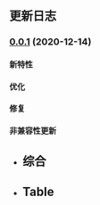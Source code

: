 ## 更新日志
### [0.0.1](https://citech-gitlab.hanpda.com/njang/tm-design/-/tags/v0.0.1) (2020-12-14)
#### 新特性

#### 优化
#### 修复

#### 非兼容性更新
- 综合
  -
- Table
  -




